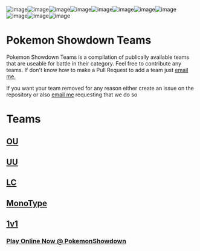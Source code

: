 ![image](https://cdn.emojidex.com/emoji/px64/Pokeball.png?1465966617)![image](https://cdn.emojidex.com/emoji/px64/Pokeball.png?1465966617)![image](https://cdn.emojidex.com/emoji/px64/Pokeball.png?1465966617)![image](https://cdn.emojidex.com/emoji/px64/Pokeball.png?1465966617)![image](https://cdn.emojidex.com/emoji/px64/Pokeball.png?1465966617)![image](https://cdn.emojidex.com/emoji/px64/Pokeball.png?1465966617)![image](https://cdn.emojidex.com/emoji/px64/Pokeball.png?1465966617)![image](https://cdn.emojidex.com/emoji/px64/Pokeball.png?1465966617)![image](https://cdn.emojidex.com/emoji/px64/Pokeball.png?1465966617)![image](https://cdn.emojidex.com/emoji/px64/Pokeball.png?1465966617)![image](https://cdn.emojidex.com/emoji/px64/Pokeball.png?1465966617)
# Pokemon Showdown Teams
 Pokemon Showdown Teams is a compilation of publically available teams that are useable for battle in their category. Feel free to contribute any teams.  If don't know how to make a Pull Request to add a team just [email me.](mailto:vaporjawn@gmail.com)

 If you want your team removed for any reason either create an issue on the repository or also [email me](mailto:vaporjawn@gmail.com) requesting that we do so


# Teams

## [OU](https://github.com/Vaporjawn/Pokemon-Showdown-Teams/tree/master/Teams/OU)
## [UU](https://github.com/Vaporjawn/Pokemon-Showdown-Teams/tree/master/Teams/UU)
## [LC](https://github.com/Vaporjawn/Pokemon-Showdown-Teams/tree/master/Teams/LC)
## [MonoType](https://github.com/Vaporjawn/Pokemon-Showdown-Teams/tree/master/Teams/Monotype)
## [1v1](https://github.com/Vaporjawn/Pokemon-Showdown-Teams/tree/master/Teams/1v1)


### [Play Online Now @ PokemonShowdown](https://play.pokemonshowdown.com//)
